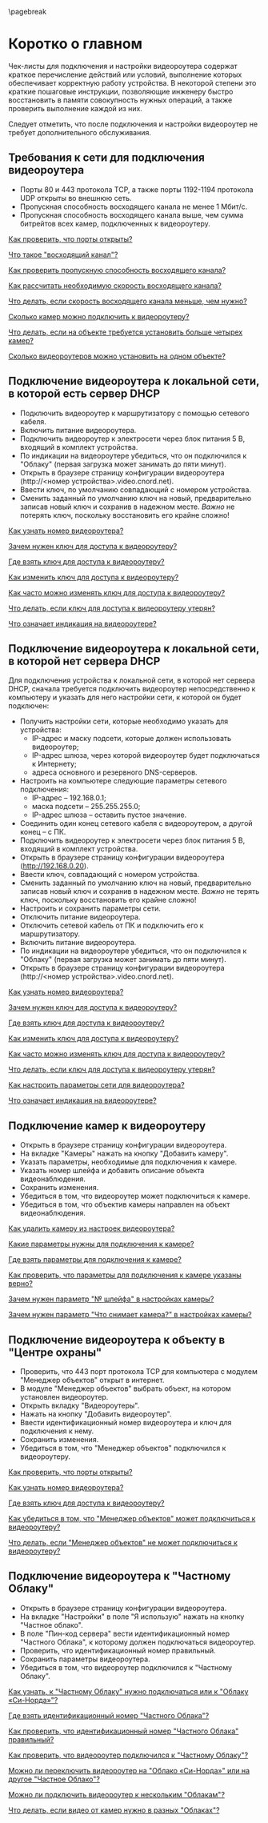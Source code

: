 \pagebreak

# Коротко о главном 

Чек-листы для подключения и настройки видеороутера содержат краткое перечисление действий или условий, выполнение которых обеспечивает корректную работу устройства. В некоторой степени это краткие пошаговые инструкции, позволяющие инженеру быстро восстановить в памяти совокупность нужных операций, а также проверить выполнение каждой из них.

Следует отметить, что после подключения и настройки видеороутер не требует дополнительного обслуживания.

## Требования к сети для подключения видеороутера

* Порты 80 и 443 протокола TCP, а также порты 1192-1194 протокола UDP открыты во внешнюю сеть.
* Пропускная способность восходящего канала не менее 1 Мбит/с.
* Пропускная способность восходящего канала выше, чем сумма битрейтов всех камер, подключенных к видеороутеру.

[Как проверить, что порты открыты?](#how-to-check-ports)

[Что такое "восходящий канал"?](#what-is-upload-band)

[Как проверить пропускную способность восходящего канала?](#how-to-check-bandwidth)

[Как рассчитать необходимую скорость восходящего канала?](#how-to-calc-bandwidth)

[Что делать, если скорость восходящего канала меньше, чем нужно?](#what-todo-if-bandwidth-smaller)

[Сколько камер можно подключить к видеороутеру?](#how-many-cams)

[Что делать, если на объекте требуется установить больше четырех камер?](#what-todo-if-more-cams)

[Сколько видеороутеров можно установить на одном объекте?](#how-many-router-for-one-cust)

## Подключение видеороутера к локальной сети, в которой есть сервер DHCP
* Подключить видеороутер к маршрутизатору с помощью сетевого кабеля.
* Включить питание видеороутера.
* Подключить видеороутер к электросети через блок питания 5 В, входящий в комплект устройства.
* По индикации на видеороутере убедиться, что он подключился к "Облаку" (первая загрузка может занимать до пяти минут).
* Открыть в браузере страницу конфигурации видеороутера (http://\<номер устройства\>.video.cnord.net).
* Ввести ключ, по умолчанию совпадающий с номером устройства.
* Сменить заданный по умолчанию ключ на новый, предварительно записав новый ключ и сохранив в надежном месте. *Важно* не потерять ключ, поскольку восстановить его крайне сложно!

[Как узнать номер видеороутера?](#what-is-router-number)

[Зачем нужен ключ для доступа к видеороутеру?](#what-is-key-happening)

[Где взять ключ для доступа к видеороутеру?](#how-to-get-key)

[Как изменить ключ для доступа к видеороутеру?](#how-to-change-key)

[Как часто можно изменять ключ для доступа к видеороутеру?](#how-often-change-key)

[Что делать, если ключ для доступа к видеороутеру утерян?](#what-todo-key-lost)

[Что означает индикация на видеороутере?](#what-led-happening)

## Подключение видеороутера к локальной сети, в которой нет сервера DHCP

Для подключения устройства к локальной сети, в которой нет сервера DHCP, сначала требуется подключить видеороутер непосредственно к компьютеру и указать для него настройки сети, к которой он будет подключен:

* Получить настройки сети, которые необходимо указать для устройства:
	* IP-адрес и маску подсети, которые должен использовать видеороутер;
	* IP-адрес шлюза, через которой видеороутер будет подключаться к Интернету;
	* адреса основного и резервного DNS-серверов.
* Настроить на компьютере следующие параметры сетевого подключения:
	* IP-адрес – 192.168.0.1;
	* маска подсети – 255.255.255.0;
	* IP-адрес шлюза – оставить пустое значение.
* Соединить один конец сетевого кабеля с видеороутером, а другой конец – с ПК.
* Подключить видеороутер к электросети через блок питания 5 В, входящий в комплект устройства.
* Открыть в браузере страницу конфигурации видеороутера (http://192.168.0.20).
* Ввести ключ, совпадающий с номером устройства.
* Сменить заданный по умолчанию ключ на новый, предварительно записав новый ключ и сохранив в надежном месте. *Важно* не терять ключ, поскольку восстановить его крайне сложно! 
* Настроить и сохранить параметры сети.
* Отключить питание видеороутера.
* Отключить сетевой кабель от ПК и подключить его к маршрутизатору.
* Включить питание видеороутера.
* По индикации на видеороутере убедиться, что он подключился к "Облаку" (первая загрузка может занимать до пяти минут).
* Открыть в браузере страницу конфигурации видеороутера (http://\<номер устройства\>.video.cnord.net).

[Как узнать номер видеороутера?](#what-is-router-number)

[Зачем нужен ключ для доступа к видеороутеру?](#what-is-key-happening)

[Где взять ключ для доступа к видеороутеру?](#how-to-get-key)

[Как изменить ключ для доступа к видеороутеру?](#how-to-change-key)

[Как часто можно изменять ключ для доступа к видеороутеру?](#how-often-change-key)

[Что делать, если ключ для доступа к видеороутеру утерян?](#what-todo-key-lost)

[Как настроить параметры сети для видеороутера?](#how-setup-network)

[Что означает индикация на видеороутере?](#what-led-happening)

## Подключение камер к видеороутеру

* Открыть в браузере страницу конфигурации видеороутера.
* На вкладке "Камеры" нажать на кнопку "Добавить камеру". 
* Указать параметры, необходимые для подключения к камере. 
* Указать номер шлейфа и добавить описание объекта видеонаблюдения.
* Сохранить изменения.
* Убедиться в том, что видеороутер может подключиться к камере.
* Убедиться в том, что объектив камеры направлен на объект видеонаблюдения.

[Как удалить камеру из настроек видеороутера?](#how-to-delete-cam)

[Какие параметры нужны для подключения к камере?](#what-param-for-cam) 

[Где взять параметры для подключения к камере?](#where-get-param-for-cam) 

[Как проверить, что параметры для подключения к камере указаны верно?](#how-check-param-for-cam)

[Зачем нужен параметр "№ шлейфа" в настройках камеры?](#what-is-zone-for-cam) 

[Зачем нужен параметр "Что снимает камера?" в настройках камеры?](#what-is-desc-for-cam)


## Подключение видеороутера к объекту в "Центре охраны"

* Проверить, что 443 порт протокола TCP для компьютера с модулем "Менеджер объектов" открыт в интернет.
* В модуле "Менеджер объектов" выбрать объект, на котором установлен видеороутер.
* Открыть вкладку "Видеороутеры".
* Нажать на кнопку "Добавить видеороутер".
* Ввести идентификационный номер видеороутера и ключ для подключения к нему.
* Сохранить изменения.
* Убедиться в том, что "Менеджер объектов" подключился к видеороутеру.

[Как проверить, что порты открыты?](#how-to-check-ports)

[Как узнать номер видеороутера?](#what-is-router-number)

[Где взять ключ для доступа к видеороутеру?](#how-to-get-key)

[Как убедиться в том, что "Менеджер объектов" может подключиться к видеороутеру?](#how-to-check-objman)

[Что делать, если "Менеджер объектов" не может подключиться к видеороутеру?](#what-to-do-objman-fail)

## Подключение видеороутера к "Частному Облаку"

* Открыть в браузере страницу конфигурации видеороутера.
* На вкладке "Настройки" в поле "Я использую" нажать на кнопку "Частное облако".
* В поле "Пин-код сервера" вести идентификационный номер "Частного Облака", к которому должен подключаться видеороутер.
* Проверить, что идентификационный номер правильный.
* Сохранить параметры видеороутера.
* Убедиться в том, что видеороутер подключился к "Частному Облаку".

[Как узнать, к "Частному Облаку" нужно подключаться или к "Облаку «Си-Норда»"?](#how-to-select-cloud)

[Где взять идентификационный номер "Частного Облака"?](#where-to-get-cloud-id)

[Как проверить, что идентификационный номер "Частного Облака" правильный?](#how-to-check-cloud-id)

[Как проверить, что видеороутер подключился к "Частному Облаку"?](#how-to-check-router-connection)

[Можно ли переключить видеороутер на "Облако «Си-Норда»" или на другое "Частное Облако"?](#can-change-cloud)

[Можно ли подключить видеороутер к нескольким "Облакам"?](#can-connect-two-cloud)

[Что делать, если видео от камер нужно в разных "Облаках"?](#what-to-do-need-two-cloud)









 


